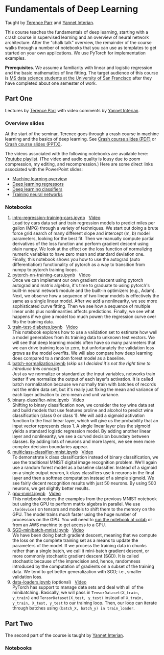 # Fundamentals of Deep Learning

Taught by [Terence Parr](https://explained.ai/) and [Yannet Interian](https://www.usfca.edu/faculty/yannet-interian).

This course teaches the fundamentals of deep learning, starting with a crash course in supervised learning and an overview of neural network architecture. After the "chalk talk" overview, the remainder of the course walks through a number of notebooks that you can use as templates to get started on your own applications. We use PyTorch for implementation examples.

**Prerequisites**. We assume a familiarity with linear and logistic regression and the basic mathematics of line fitting.  The target audience of this course is [MS data science students at the University of San Francisco](https://www.usfca.edu/arts-sciences/graduate-programs/data-science) after they have completed about one semester of work.

## Part One

Lectures by [Terence Parr](https://explained.ai/) with video comments by [Yannet Interian](https://www.usfca.edu/faculty/yannet-interian).

### Overview slides

At the start of the seminar, Terence goes through a crash course in machine learning and the basics of deep learning. See [Crash course slides (PDF)](lectures/crashcourse.pdf) or [Crash course slides (PPTX)](lectures/crashcourse.pptx).

The videos associated with the following notebooks are available here: [Youtube playlist](https://www.youtube.com/playlist?list=PLFCc_Fc116ikeol9CZcWWKqmrJljxhE4N). (The video and audio quality is lousy due to zoom compression, my editing, and recompression.) Here are some direct links associated with the PowerPoint slides:

* [Machine learning overview](https://youtu.be/rAw842OlkfA)
* [Deep learning regressors](https://youtu.be/gA97mSPQzDk)
* [Deep learning classifiers](https://youtu.be/qU5YfOa_LeI)
* [Training neural networks](https://youtu.be/SIO53mkB7Js)

### Notebooks

1. [intro-regression-training-cars.ipynb](notebooks/1.intro-regression-training-cars.ipynb)&nbsp;&nbsp;&nbsp;[Video](https://youtu.be/mUf3tLUOXy4)<br>Load toy cars data set and train regression models to predict miles per gallon (MPG) through a variety of techniques. We start out doing a brute force grid search of many different slope and intercept (m, b) model parameters, looking for the best fit. Then we manually compute partial derivatives of the loss function and perform gradient descent using plain numpy. We look at the effect on the loss function of normalizing numeric variables to have zero mean and standard deviation one. Finally, this notebook shows you how to use the autograd (auto differentiation) functionality of pytorch as a way to transition from numpy to pytorch training loops.
2. [pytorch-nn-training-cars.ipynb](notebooks/2.pytorch-nn-training-cars.ipynb)&nbsp;&nbsp;&nbsp;[Video](https://youtu.be/4F-EklhbzWM)<br>Once we can implement our own gradient descent using pytorch autograd and matrix algebra, it's time to graduate to using pytorch's built-in neural network module and the built-in optimizers (e.g., Adam). Next, we observe how a sequence of two linear models is effectively the same as a single linear model. After we add a nonlinearity, we see more sophisticated curve fitting. Then we see how a sequence of multiple linear units plus nonlinearities affects predictions. Finally, we see what happens if we give a model too much power: the regression curve over fits the training data.
3. [train-test-diabetes.ipynb](notebooks/3.train-test-diabetes.ipynb)&nbsp;&nbsp;&nbsp;[Video](https://youtu.be/7aW9IheaIUQ)<br>This notebook explores how to use a validation set to estimate how well a model generalizes from its training data to unknown test vectors. We will see that deep learning models often have so many parameters that we can drive training loss to zero, but unfortunately the validation loss grows as the model overfits. We will also compare how deep learning does compared to a random forest model as a baseline.
4. [batch-normalization.ipynb](notebooks/4.batch-normalization.ipynb) (*skip as I decided it's not the right time to introduce this concept*)<br>Just as we normalize or standardize the input variables, networks train better if we normalize the output of each layer's activation. It is called batch normalization because we normally train with batches of records not the entire data set, but it's really just fixing the mean and variance of each layer activation to zero mean and unit variance.
5. [binary-classifier-wine.ipynb](notebooks/5.binary-classifier-wine.ipynb)&nbsp;&nbsp;&nbsp;[Video](https://youtu.be/K1GnPoirl1s)<br>Shifting to binary classification now, we consider the toy wine data set and build models that use features proline and alcohol to predict wine classification (class 0 or class 1). We will add a sigmoid activation function to the final linear layer, which will give us the probability that an input vector represents class 1. A single linear layer plus the sigmoid yields a standard logistic regression model. By adding another linear layer and nonlinearity, we see a curved decision boundary between classes. By adding lots of neurons and more layers, we see even more complex decision boundaries appear.
6. [multiclass-classifier-mnist.ipynb](notebooks/6.multiclass-classifier-mnist.ipynb)&nbsp;&nbsp;&nbsp;[Video](https://youtu.be/iJt6ZMqbaOo)<br>To demonstrate k class classification instead of binary classification, we use the traditional MNIST digital image recognition problem. We'll again use a random forest model as a baseline classifier. Instead of a sigmoid on a single output neuron, k class classifiers use k neurons in the final layer and then a softmax computation instead of a simple sigmoid. We see fairly decent recognition results with just 50 neurons.  By using 500 neurons, we get slightly better results.
7. [gpu-mnist.ipynb](notebooks/7.gpu-mnist.ipynb)&nbsp;&nbsp;&nbsp;[Video](https://youtu.be/fdBtp7U14zU)<br>This notebook redoes the examples from the previous MNIST notebook but using the GPU to perform matrix algebra in parallel. We use `.to(device)` on tensors and models to shift them to the memory on the GPU. The model trains much faster using the huge number of processors on the GPU. You will need to <a href="https://colab.research.google.com/github/parrt/fundamentals-of-deep-learning/blob/main/notebooks/7.gpu-mnist.ipynb">run the notebook at colab</a> or from an AWS machine to get access to a GPU.
8. [SGD-minibatch-mnist.ipynb](notebooks/8.SGD-minibatch-mnist.ipynb)&nbsp;&nbsp;&nbsp;[Video](https://youtu.be/Rmb1OdXR0eY)<br>We have been doing batch gradient descent, meaning that we compute the loss on the complete training set as a means to update the parameters of the model. If we process the training data in chunks rather than a single batch, we call it mini-batch gradient descent, or more commonly stochastic gradient descent (SGD). It is called stochastic because of the imprecision and, hence, randomness introduced by the computation of gradients on a subset of the training data. We tend to get better generalization with SGD; i.e., smaller validation loss.
9. [data-loaders.ipynb](notebooks/9.data-loaders.ipynb) (optional)&nbsp;&nbsp;&nbsp;[Video](https://youtu.be/4tAZ8zNASSY)<br>PyTorch has support to manage data sets and deal with all of the minibatching. Basically, we will pass in `TensorDataset(X_train, y_train)` and `TensorDataset(X_test, y_test)` instead of `X_train, y_train, X_test, y_test` to our training loop. Then, our loop can iterate through batches using
`(batch_X, batch_y) in train_loader`.

## Part Two

The second part of the course is taught by [Yannet Interian](https://www.usfca.edu/faculty/yannet-interian).

### Notebooks